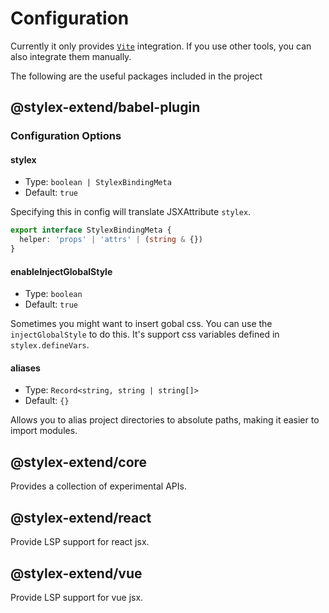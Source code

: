 # Configuration

Currently it only provides [`Vite`](https://github.com/nonzzz/vite-plugin-stylex) integration. If you use other tools, you can also integrate them manually.

The following are the useful packages included in the project

## @stylex-extend/babel-plugin

### Configuration Options

<p />

#### stylex

- Type: `boolean | StylexBindingMeta`
- Default: `true`

Specifying this in config will translate JSXAttribute `stylex`.

```ts
export interface StylexBindingMeta {
  helper: 'props' | 'attrs' | (string & {})
}
```

#### enableInjectGlobalStyle

- Type: `boolean`
- Default: `true`

Sometimes you might want to insert gobal css. You can use the `injectGlobalStyle` to do this.
It's support css variables defined in `stylex.defineVars`.

#### aliases

- Type: `Record<string, string | string[]>`
- Default: `{}`

Allows you to alias project directories to absolute paths, making it easier to import modules.

## @stylex-extend/core

Provides a collection of experimental APIs.

## @stylex-extend/react

Provide LSP support for react jsx.

## @stylex-extend/vue

Provide LSP support for vue jsx.
